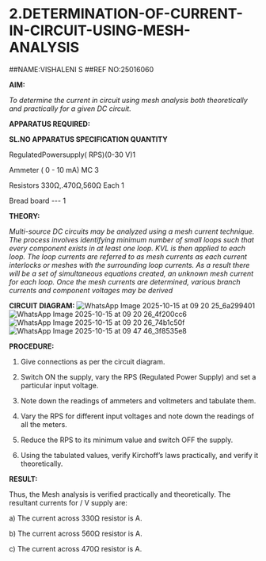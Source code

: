 # 2.DETERMINATION-OF-CURRENT-IN-CIRCUIT-USING-MESH-ANALYSIS
##NAME:VISHALENI S
##REF NO:25016060

**AIM:**

*To determine the current in circuit using mesh analysis both theoretically and practically for a given DC circuit.*

**APPARATUS REQUIRED:**

**SL.NO	APPARATUS	SPECIFICATION	QUANTITY**

  RegulatedPowersupply( RPS)(0-30 V)1
	
  Ammeter	( 0 - 10 mA) MC	3
	
  Resistors	330Ω,.470Ω,560Ω	Each 1
	
  Bread board	---	1

**THEORY:**

*Multi-source DC circuits may be analyzed using a mesh current technique. The process involves identifying minimum number of small loops such that every component exists in at least one loop. KVL is then applied to each loop. The loop currents are referred to as mesh currents as each current interlocks or meshes with the surrounding loop currents. As a result there will be a set of simultaneous equations created, an unknown mesh current for each loop. Once the mesh currents are determined, various branch currents and component voltages may be derived*

**CIRCUIT DIAGRAM:**
![WhatsApp Image 2025-10-15 at 09 20 25_6a299401](https://github.com/user-attachments/assets/4339a9e1-fc0c-4c9e-856e-4b3a83d7a049)
![WhatsApp Image 2025-10-15 at 09 20 26_4f200cc6](https://github.com/user-attachments/assets/39574b1a-727f-47e7-b7fe-e25c5fedf626)
![WhatsApp Image 2025-10-15 at 09 20 26_74b1c50f](https://github.com/user-attachments/assets/e0584e96-af8a-484c-842e-525ac9c33988)
![WhatsApp Image 2025-10-15 at 09 47 46_3f8535e8](https://github.com/user-attachments/assets/e7ad524c-ce72-4f1f-80cc-db5e34d08efd)






**PROCEDURE:** 

1.	Give connections as per the circuit diagram.

2.	Switch ON the supply, vary the RPS (Regulated Power Supply) and set a particular input voltage.

3.	Note down the readings of ammeters and voltmeters and tabulate them.

4.	Vary the RPS for different input voltages and note down the readings of all the meters.

5.	Reduce the RPS to its minimum value and switch OFF the supply.

6.	Using the tabulated values, verify Kirchoff’s laws practically, and verify it theoretically.

   **RESULT:**

Thus, the Mesh analysis is verified practically and theoretically. The resultant currents for 	/	V supply are:

a)	The current across 330Ω resistor is	A.

b)	The current across 560Ω resistor is	A.

c)	The current across 470Ω resistor is	A.


